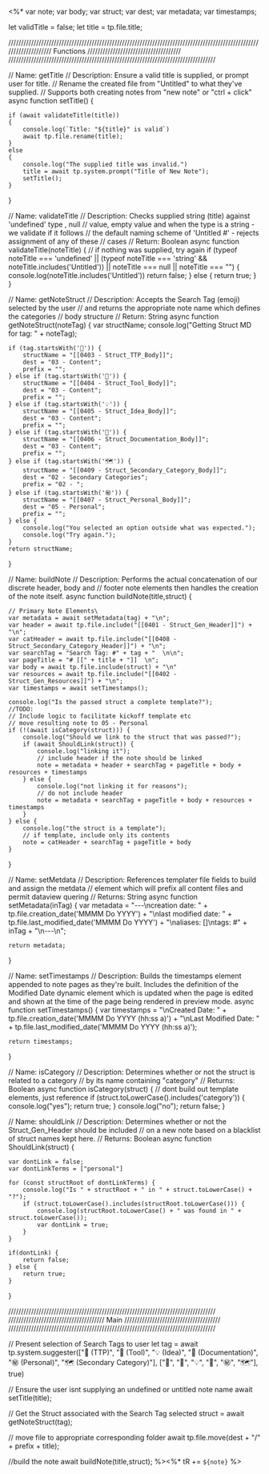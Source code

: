<%* 
var note;
var body;
var struct;
var dest;
var metadata;
var timestamps;

let validTitle = false;
let title = tp.file.title;

//////////////////////////////////////////////////////////////////////////////////////////////////////////////////// Functions /////////////////////////////////////
//////////////////////////////////////////////////////////////////////////////////

// Name: getTitle
// Description: Ensure a valid title is supplied, or prompt user for title.
// Rename the created file from "Untitled" to what they've supplied.
// Supports both creating notes from "new note" or "ctrl + click"
async function setTitle() {

	if (await validateTitle(title)) 
	{
		console.log(`Title: "${title}" is valid`)
		await tp.file.rename(title);
	}
	else 
	{
		console.log("The supplied title was invalid.")
		title = await tp.system.prompt("Title of New Note");
		setTitle();
	}
}

// Name: validateTitle
// Description: Checks supplied string (title) against 'undefined' type , null 
// value, empty value and when the type is a string - we validate if it follows 
// the default naming scheme of 'Untitled #' - rejects assignment of any of these 
// cases
// Return: Boolean
async function validateTitle(noteTitle) {
	// if nothing was supplied, try again
	if (typeof noteTitle === 'undefined' || (typeof noteTitle === 'string' && noteTitle.includes('Untitled')) || noteTitle === null || noteTitle === "") 
	{
		console.log(noteTitle.includes('Untitled'))
		return false;
	} 
	else 
	{
		return true;
	}
}

// Name: getNoteStruct
// Description: Accepts the Search Tag (emoji) selected by the user
// and returns the appropriate note name which defines the categories
// body structure
// Return: String
async function getNoteStruct(noteTag) {
	var structName;
	console.log("Getting Struct MD for tag: " + noteTag);
	
	if (tag.startsWith('📕')) {
		structName = "[[0403 - Struct_TTP_Body]]";
		dest = "03 - Content";
		prefix = "";
	} else if (tag.startsWith('🧰')) {
		structName = "[[0404 - Struct_Tool_Body]]";
		dest = "03 - Content";
		prefix = "";
	} else if (tag.startsWith('💡')) {
		structName = "[[0405 - Struct_Idea_Body]]";
		dest = "03 - Content";
		prefix = "";
	} else if (tag.startsWith('📖')) {
		structName = "[[0406 - Struct_Documentation_Body]]";
		dest = "03 - Content";
		prefix = "";
	} else if (tag.startsWith('🗺')) {
		structName = "[[0409 - Struct_Secondary_Category_Body]]";
		dest = "02 - Secondary Categories";
		prefix = "02 - ";
	} else if (tag.startsWith('㊙️')) {
		structName = "[[0407 - Struct_Personal_Body]]";
		dest = "05 - Personal";
		prefix = "";
	} else {
		console.log("You selected an option outside what was expected.");
		console.log("Try again.");
	}
	return structName;
}

// Name: buildNote
// Description: Performs the actual concatenation of our discrete header, body and 
// footer note elements then handles the creation of the note itself.
async function buildNote(title,struct) {

	// Primary Note Elements\
	var metadata = await setMetadata(tag) + "\n";
	var header = await tp.file.include("[[0401 - Struct_Gen_Header]]") + "\n";
	var catHeader = await tp.file.include("[[0408 - Struct_Secondary_Category_Header]]") + "\n";
	var searchTag = "Search Tag: #" + tag + "  \n\n";
	var pageTitle = "# [[" + title + "]]  \n";
	var body = await tp.file.include(struct) + "\n"
	var resources = await tp.file.include("[[0402 - Struct_Gen_Resources]]") + "\n";
	var timestamps = await setTimestamps();
	
	console.log("Is the passed struct a complete template?");
	//TODO: 
	// Include logic to facilitate kickoff template etc
	// move resulting note to 05 - Personal
	if (!(await isCategory(struct))) {
		console.log("Should we link to the struct that was passed?");
		if (await ShouldLink(struct)) {
			console.log("linking it");
			// include header if the note should be linked
			note = metadata + header + searchTag + pageTitle + body + resources + timestamps
		} else {
			console.log("not linking it for reasons");
			// do not include header 
			note = metadata + searchTag + pageTitle + body + resources + timestamps
		}
	} else {
		console.log("the struct is a template");
		// if template, include only its contents
		note = catHeader + searchTag + pageTitle + body
	}
}

// Name: setMetdata
// Description: References templater file fields to build and assign the metdata
// element which will prefix all content files and permit dataview quering
// Returns: String
async function setMetadata(inTag) {
	var metadata = "---\ncreation date: " + tp.file.creation_date('MMMM Do YYYY') + "\nlast modified date: " + tp.file.last_modified_date('MMMM Do YYYY') + "\naliases: []\ntags: #" + inTag + "\n---\n";

	return metadata;
}

// Name: setTimestamps
// Description: Builds the timestamps element appended to note pages as they're built. Includes the definition of the Modified Date dynamic element which is updated when the page is edited and shown at the time of the page being rendered in preview mode.
async function setTimestamps() {
	var timestamps = "\nCreated Date: " + tp.file.creation_date('MMMM Do YYYY (hh:ss a)') + "\nLast Modified Date: " + tp.file.last_modified_date('MMMM Do YYYY (hh:ss a)');
	
	return timestamps;
}

// Name: isCategory
// Description: Determines whether or not the struct is related to a category
// by its name containing "category"
// Returns: Boolean
async function isCategory(struct) {
	// dont build out template elements, just reference
	if (struct.toLowerCase().includes('category')) {
		console.log("yes");
		return true;
	} 
	console.log("no");
	return false;
}

// Name: shouldLink
// Description: Determines whether or not the Struct_Gen_Header should be included
// on a new note based on a blacklist of struct names kept here.
// Returns: Boolean
async function ShouldLink(struct) {
	
	var dontLink = false;
	var dontLinkTerms = ["personal"]
	
	for (const structRoot of dontLinkTerms) {
  		console.log("Is " + structRoot + " in " + struct.toLowerCase() + "?");
		if (struct.toLowerCase().includes(structRoot.toLowerCase())) {
			console.log(structRoot.toLowerCase() + " was found in " + struct.toLowerCase());
			var dontLink = true;
		}
	}
	
	if(dontLink) {
		return false;
	} else {
		return true;
	}
}

//////////////////////////////////////////////////////////////////////////////////
////////////////////////////////////// Main //////////////////////////////////////
//////////////////////////////////////////////////////////////////////////////////

// Present selection of Search Tags to user
let tag = await tp.system.suggester(["📕 (TTP)", "🧰 (Tool)", "💡 (Idea)", "📖 (Documentation)", "㊙️ (Personal)", "🗺 (Secondary Category)"], ["📕", "🧰", "💡", "📖", "㊙️", "🗺"], true) 

// Ensure the user isnt supplying an undefined or untitled note name
await setTitle(title);

// Get the Struct associated with the Search Tag selected
struct = await getNoteStruct(tag);

// move file to appropriate corresponding folder
await tp.file.move(dest + "/" + prefix + title);

//build the note
await buildNote(title,struct);
%><%* tR += `${note}` %>
